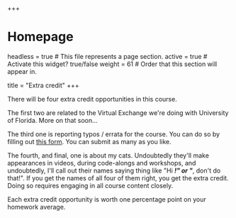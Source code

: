 +++
# Homepage
headless = true  # This file represents a page section.
active = true  # Activate this widget? true/false
weight = 61  # Order that this section will appear in.

title = "Extra credit"
+++

There will be four extra credit opportunities in this course.

The first two are related to the Virtual Exchange we're doing with University of Florida. More on that soon...

The third one is reporting typos / errata for the course. You can do so by filling out [this form](https://forms.office.com/Pages/ResponsePage.aspx?id=sAafLmkWiUWHiRCgaTTcYRiRHjHRDWhOuLE_6JyNA0dUNlYwSEtZOU40TVdZRUU0WjVRSjlOQ1lWOS4u). You can submit as many as you like.

The fourth, and final, one is about my cats. Undoubtedly they'll make appearances in videos, during code-alongs and workshops, and undoubtedly, I'll call out their names saying thing like "Hi ___!" or "___, don't do that!". If you get the names of all four of them right, you get the extra credit. Doing so requires engaging in all course content closely.

Each extra credit opportunity is worth one percentage point on your homework average.
